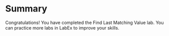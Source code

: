 # Summary

Congratulations! You have completed the Find Last Matching Value lab. You can practice more labs in LabEx to improve your skills.
